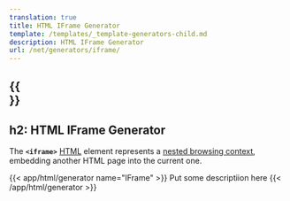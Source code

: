 ```yaml
---
translation: true
title: HTML IFrame Generator
template: /templates/_template-generators-child.md
description: HTML IFrame Generator
url: /net/generators/iframe/
---
```


{{<section overview>}}
---
h2: HTML IFrame Generator
---

The **`<iframe>`** [HTML](https://html.spec.whatwg.org/multipage/iframe-embed-object.html#the-iframe-element) element represents a [nested browsing context](https://html.spec.whatwg.org/multipage/browsers.html#nested-browsing-context), embedding another HTML page into the current one.


{{< app/html/generator name="IFrame" >}}
Put some descriptiion here
{{< /app/html/generator >}}